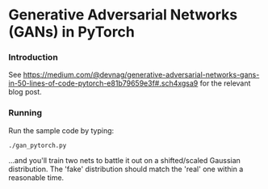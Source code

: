 Generative Adversarial Networks (GANs) in PyTorch
===============


### Introduction


See https://medium.com/@devnag/generative-adversarial-networks-gans-in-50-lines-of-code-pytorch-e81b79659e3f#.sch4xgsa9 for the relevant blog post.


### Running
Run the sample code by typing:


```
./gan_pytorch.py
```

...and you'll train two nets to battle it out on a shifted/scaled Gaussian distribution. The 'fake' distribution should match the 'real' one within a reasonable time.

